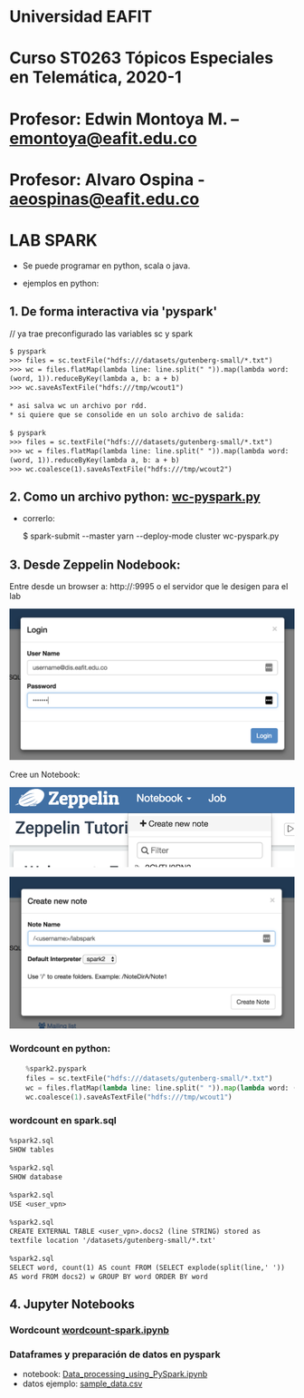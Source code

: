 # Universidad EAFIT
# Curso ST0263 Tópicos Especiales en Telemática, 2020-1
# Profesor: Edwin Montoya M. – emontoya@eafit.edu.co
# Profesor: Alvaro Ospina - aeospinas@eafit.edu.co

# LAB SPARK

* Se puede programar en python, scala o java.

* ejemplos en python:

## 1. De forma interactiva via 'pyspark'

// ya trae preconfigurado las variables sc y spark

    $ pyspark
    >>> files = sc.textFile("hdfs:///datasets/gutenberg-small/*.txt")
    >>> wc = files.flatMap(lambda line: line.split(" ")).map(lambda word: (word, 1)).reduceByKey(lambda a, b: a + b)
    >>> wc.saveAsTextFile("hdfs:///tmp/wcout1")

    * asi salva wc un archivo por rdd.
    * si quiere que se consolide en un solo archivo de salida:

    $ pyspark
    >>> files = sc.textFile("hdfs:///datasets/gutenberg-small/*.txt")
    >>> wc = files.flatMap(lambda line: line.split(" ")).map(lambda word: (word, 1)).reduceByKey(lambda a, b: a + b)
    >>> wc.coalesce(1).saveAsTextFile("hdfs:///tmp/wcout2")

## 2. Como un archivo python: [wc-pyspark.py](wc-pyspark.py)

* correrlo:

    $ spark-submit --master yarn --deploy-mode cluster wc-pyspark.py

## 3. Desde Zeppelin Nodebook:

Entre desde un browser a: http://<ip-or-name-amazon-host>:9995 o el servidor que le desigen para el lab

![login](zeppelin-login.png)

Cree un Notebook:

![crear Notebook](zeppelin-create1.png)

![crear Notebook](zeppelin-create2.png)

### Wordcount en python:

```python
    %spark2.pyspark
    files = sc.textFile("hdfs:///datasets/gutenberg-small/*.txt")
    wc = files.flatMap(lambda line: line.split(" ")).map(lambda word: (word, 1)).reduceByKey(lambda a, b: a + b)
    wc.coalesce(1).saveAsTextFile("hdfs:///tmp/wcout1")
```

### wordcount en spark.sql

    %spark2.sql
    SHOW tables

    %spark2.sql
    SHOW database

    %spark2.sql    
    USE <user_vpn>

    %spark2.sql   
    CREATE EXTERNAL TABLE <user_vpn>.docs2 (line STRING) stored as textfile location '/datasets/gutenberg-small/*.txt'

    %spark2.sql
    SELECT word, count(1) AS count FROM (SELECT explode(split(line,' ')) AS word FROM docs2) w GROUP BY word ORDER BY word

## 4. Jupyter Notebooks

### Wordcount [wordcount-spark.ipynb](wordcount-spark.ipynb)

### Dataframes y preparación de datos en pyspark

* notebook: [Data_processing_using_PySpark.ipynb](Data_processing_using_PySpark.ipynb)
* datos ejemplo: [sample_data.csv](../datasets/spark/sample_data.csv)